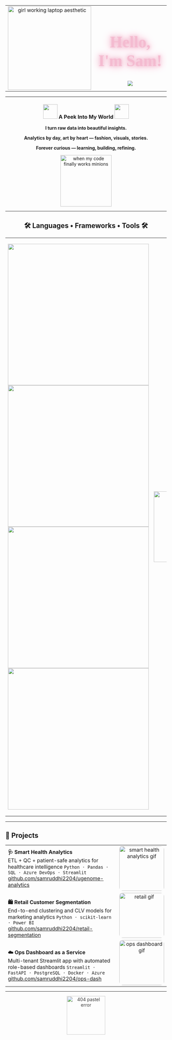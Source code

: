 <!-- 🌸 Samruddhi Wasnik – Final Soft Blush Edition GitHub README -->

<!-- 💖 Intro with Blush Pink Glow -->

<div align="center">

<table width="100%" style="border:none;">
<tr>
<td width="40%" align="center">
  <img src="https://media0.giphy.com/media/v1.Y2lkPWVjZjA1ZTQ3bTh1a2wwODB3N2U3eDduYzJ5ZXRrbHphNGRuMDNtdHB5M245cXBjNCZlcD12MV9naWZzX3JlbGF0ZWQmY3Q9Zw/S9RnJWRWoiRZlHgaHa/giphy.webp" width="260" alt="girl working laptop aesthetic"/>
</td>
<td width="60%" align="center" valign="middle">
  <h1 style="font-family:'Brush Script MT', cursive; font-size:50px; color:#F4BBD0; text-shadow:0 0 10px #F4BBD0, 0 0 20px #F4BBD0, 0 0 30px #F4BBD0;">Hello, I'm Sam!</h1>


</div>

  </h1>
  <img src="https://readme-typing-svg.herokuapp.com/?font=Plus+Jakarta+Sans&size=24&duration=4500&pause=800&color=E8A0BF&center=true&vCenter=true&width=720&lines=Data-driven+%7C+Design-minded+%7C+Always+curious;Turning+raw+data+into+stories+that+matter;Bridging+tech,+analytics,+and+fashion-tech+to+create+impact" />
</td>
</tr>
</table>

</div>

---

<h3 align="center">
  <img src="https://github.com/harshjuly12/harshjuly12/assets/112745312/39f604ab-0928-453b-b8af-ee382fdb48af" width="45">
  A Peek Into My World
  <img src="https://github.com/harshjuly12/harshjuly12/assets/112745312/39f604ab-0928-453b-b8af-ee382fdb48af" width="45">
</h3>

<p align="center"><b>I turn raw data into beautiful insights.</b></p>
<p align="center"><b>Analytics by day, art by heart — fashion, visuals, stories.</b></p>
<p align="center"><b>Forever curious — learning, building, refining.</b></p>

<p align="center">
  <img src="https://media.giphy.com/media/11vhCpFcD3um7m/giphy.gif" width="160" alt="when my code finally works minions"/>
</p>

---

<h2 align="center">🛠 Languages • Frameworks • Tools 🛠</h2>

<table align="center" style="border:none;">
<tr>
<td width="70%" align="center" valign="middle">

<!-- ✅ Clean 6-per-row icon layout -->
<img src="https://skillicons.dev/icons?i=python,js,ts,react,nodejs,express&perline=6" width="440"/><br>
<img src="https://skillicons.dev/icons?i=postgres,mysql,azure,aws,docker,git&perline=6" width="440"/><br>
<img src="https://skillicons.dev/icons?i=github,streamlit,flask,fastapi,pandas,html&perline=6" width="440"/><br>
<img src="https://skillicons.dev/icons?i=css,figma,vscode,powerbi,excel,jira&perline=6" width="440"/>

</td>

<td width="30%" align="center" valign="middle">
  <img src="https://media0.giphy.com/media/v1.Y2lkPWVjZjA1ZTQ3cG81YnZxYzl3bDZ2bXo4cjZ5cGt5aDRvY2l2YXpvamp5ZzNzNXZ6MSZlcD12MV9naWZzX3JlbGF0ZWQmY3Q9Zw/Y0b2MpUTfnrUa3jIM7/giphy.webp" width="220" alt="to-do list gif"/>
</td>
</tr>
</table>

---

<!-- 🚀 Projects -->
<h2 align="left">🚀 Projects</h2>

<!-- Shared CSS inline fix for equal height -->
<table align="center" width="100%" style="border-collapse:collapse;table-layout:fixed;margin-bottom:0;">

<!-- SMART HEALTH -->
<tr>
<td width="70%" valign="middle" style="vertical-align:middle;">
<b>🩺 Smart Health Analytics</b><br>
ETL + QC + patient-safe analytics for healthcare intelligence  
<code>Python · Pandas · SQL · Azure DevOps · Streamlit</code><br>
<a href="https://github.com/samruddhi2204/ugenome-analytics">github.com/samruddhi2204/ugenome-analytics</a>
</td>
<td width="30%" align="center" valign="middle">
  <img src="https://media3.giphy.com/media/v1.Y2lkPTc5MGI3NjExbzg1bTB5cWt2MGx1cTlndXZhanZ5OTI3cTl3dzBiMzd6dnZseWttdyZlcD12MV9naWZzX3NlYXJjaCZjdD1n/O5YEgIWPd2TlR6NHfg/100.webp" height="140" style="border-radius:10px;display:block;margin:auto;" alt="smart health analytics gif"/>
</td>
</tr>

<!-- RETAIL -->
<tr>
<td width="70%" valign="middle" style="vertical-align:middle;padding-top:20px;">
<b>🛍 Retail Customer Segmentation</b><br>
End-to-end clustering and CLV models for marketing analytics  
<code>Python · scikit-learn · Power BI</code><br>
<a href="https://github.com/samruddhi2204/retail-segmentation">github.com/samruddhi2204/retail-segmentation</a>
</td>
<td width="30%" align="center" valign="middle">
  <img src="https://media4.giphy.com/media/v1.Y2lkPWVjZjA1ZTQ3cWN6dWc1NXM3bmNjNG9zZHBydmlhMGtzOHRzcDJlcG5rbXJnZGp3OCZlcD12MV9naWZzX3JlbGF0ZWQmY3Q9Zw/KbV4cctCmFfK8/giphy.webp" height="140" style="border-radius:10px;display:block;margin:auto;" alt="retail gif"/>
</td>
</tr>

<!-- OPS -->
<tr>
<td width="70%" valign="middle" style="vertical-align:middle;padding-top:20px;">
<b>☁️ Ops Dashboard as a Service</b><br>
Multi-tenant Streamlit app with automated role-based dashboards  
<code>Streamlit · FastAPI · PostgreSQL · Docker · Azure</code><br>
<a href="https://github.com/samruddhi2204/ops-dash">github.com/samruddhi2204/ops-dash</a>
</td>
<td width="30%" align="center" valign="middle">
  <img src="https://media.giphy.com/media/5la8PeBorczY1XUPjn/giphy.gif" height="140" style="border-radius:10px;display:block;margin:auto;" alt="ops dashboard gif"/>
</td>
</tr>

</table>

---

<!-- 🌸 Soft Pastel Single 404 (Elegant Fade) -->
<div align="center">
  <img src="https://media3.giphy.com/media/v1.Y2lkPTc5MGI3NjExdHJvZTE3ZGU5dnN4NWJtNTV2MHh1YWVrdHA1c2FmMjUzdzRldDEyaiZlcD12MV9pbnRlcm5hbF9naWZfYnlfaWQmY3Q9Zw/8L0Pky6C83SzkzU55a/giphy.gif" width="120" style="opacity:0.85;" alt="404 pastel error"/>
</div>
